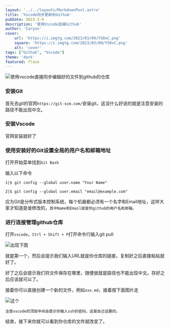 ```yaml
---
layout: '../../layouts/MarkdownPost.astro'
title: 'Vscode同步更新到Github'
pubDate: 2023-3-9
description: '使用Vscode连接Github'
author: 'Caryon'
cover:
    url: 'https://i.imgtg.com/2023/03/09/YS0xC.png'
    square: 'https://i.imgtg.com/2023/03/09/YS0xC.png'
    alt: 'cover'
tags: ["Github", "Vscode"]
theme: 'dark'
featured: flase
---
```



![使用vscode直接同步编辑好的文件到github的仓库](https://i.imgtg.com/2023/03/09/YS0xC.png)


### 安装Git


首先去git的官网`https://git-scm.com/`安装git，这没什么好说的就是注意安装的路径不能出现中文。


### 安装Vscode


官网安装就好了


### 使用安装好的Git设置全局的用户名和邮箱地址


打开开始菜单找到`Git Bash`


输入以下命令


```
1|$ git config --global user.name "Your Name"

2|$ git config --global user.email "email@example.com"
```


应为Git是分布式版本控制系统，每个机器都必须有一个名字和Email地址，这样大家才知道是谁修改的，`其中Name和Email就是你github的用户名和邮箱。`


### 进行连接管理github仓库


打开`vscode`，`Ctrl + Shift + P`打开命令行输入git pull


![出现下图](https://i.imgtg.com/2023/03/09/Y0gax.jpg#pic_center)


就是第一个，然后会提示我们输入URL就是你仓库的链接，复制好之后直接粘贴就好了。


好了之后会提示我们将文件保存在哪里，随便放就是路径也不能出现中文。存好之后应该就可以了。


接着你可以直接创建一个新的文件，例如`xxx.md`，接着按下面图片走

![这个](https://i.imgtg.com/2023/03/09/Y0mNj.jpg#pic_center)


`注意vscode的顶部中间会提示你输入ssh的密码，这是自己设置的。`

结束，接下来你就可以看到你仓库的文件就改变了。



